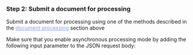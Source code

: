 <h3 className="h3-title" id="submit-document-new-api-docs">Step 2: Submit a document for processing</h3>

<p className="p-text">Submit a document for processing using one of the methods described in the <a href="/api/docs/documents/process/" style="color: #8B99EE"> document processing</a> section above</p>

<p className="p-text">Make sure that you enable asynchronous processing mode by adding the following input parameter to the JSON request body:</p>
